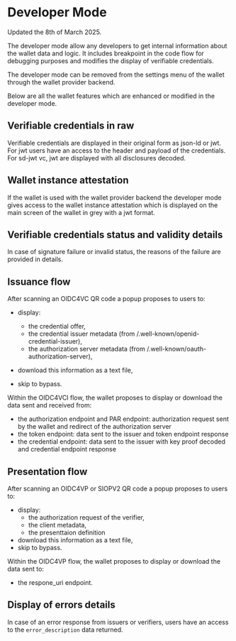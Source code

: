 # Developer Mode

Updated the 8th of March 2025.

The developer mode allow any developers to get internal information about the wallet data and logic. It includes breakpoint in the code flow for debugging purposes and modifies the display of verifiable credentials.

The developer mode can be removed from the settings menu of the wallet through the wallet provider backend.

Below are all the wallet features which are enhanced or modified in the developer mode.

## Verifiable credentials in raw

Verifiable credentials are displayed in their original form as json-ld or jwt. For jwt users have an access to the header and payload of the credentials. For sd-jwt vc, jwt are displayed with all disclosures decoded.

## Wallet instance attestation

If the wallet is used with the wallet provider backend the developer mode gives access to the wallet instance attestation which is displayed on the main screen of the wallet in grey with a jwt format.

## Verifiable credentials status and validity details

In case of signature failure or invalid status, the reasons of the failure are provided in details.

## Issuance flow

After scanning an OIDC4VC QR code a popup proposes to users to:

* display:

  * the credential offer,
  * the credential issuer metadata (from /.well-known/openid-credential-issuer),
  * the authorization server metadata (from /.well-known/oauth-authorization-server),
* download this information as a text file,
* skip to bypass.

Within the OIDC4VCI flow, the wallet proposes to display or download the data sent and received from:

- the authorization endpoint and PAR endpoint: authorization request sent by the wallet and redirect of the authorization server
- the token endpoint: data sent to the issuer and token endpoint response
- the credential endpoint: data sent to the issuer with key proof decoded and credential endpoint response

## Presentation flow

After scanning an OIDC4VP or SIOPV2 QR code a popup proposes to users to:

* display:
  * the authorization request of the verifier,
  * the client metadata,
  * the presenttaion definition
* download this information as a text file,
* skip to bypass.

Within the OIDC4VP flow, the wallet proposes to display or download the data sent to:

- the respone_uri endpoint.

## Display of errors details

In case of an error response from issuers or verifiers, users have an access to the `error_description` data returned.
